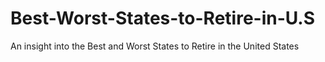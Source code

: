 # Best-Worst-States-to-Retire-in-U.S
An insight into the Best and Worst States to Retire in the United States

